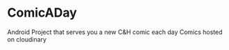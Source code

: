 # ComicADay
Android Project that serves you a new C&amp;H comic each day
Comics hosted on cloudinary
